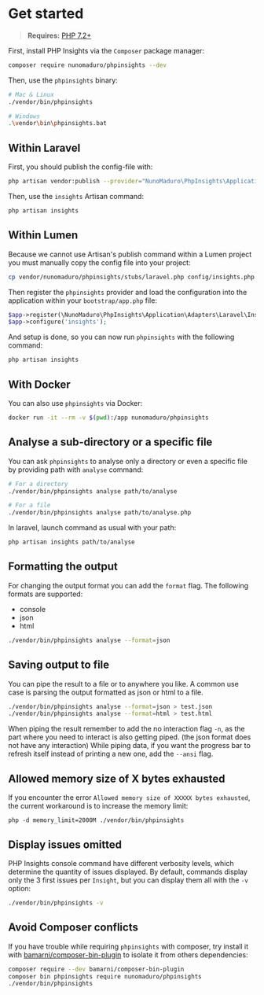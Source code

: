 # Get started

> **Requires:** [PHP 7.2+](https://php.net/releases/)

First, install PHP Insights via the `Composer` package manager:
```bash
composer require nunomaduro/phpinsights --dev
```

Then, use the `phpinsights` binary:
```bash
# Mac & Linux
./vendor/bin/phpinsights

# Windows
.\vendor\bin\phpinsights.bat
```

## Within Laravel

First, you should publish the config-file with:
```bash
php artisan vendor:publish --provider="NunoMaduro\PhpInsights\Application\Adapters\Laravel\InsightsServiceProvider"
```

Then, use the `insights` Artisan command:
```bash
php artisan insights
```

## Within Lumen

Because we cannot use Artisan's publish command within a Lumen project you must manually copy the config file into your project:

```bash
cp vendor/nunomaduro/phpinsights/stubs/laravel.php config/insights.php
```

Then register the `phpinsights` provider and load the configuration into the application within your `bootstrap/app.php` file:

```php
$app->register(\NunoMaduro\PhpInsights\Application\Adapters\Laravel\InsightsServiceProvider::class);
$app->configure('insights');
```

And setup is done, so you can now run `phpinsights` with the following command:

```bash
php artisan insights
```


## With Docker

You can also use `phpinsights` via Docker:
```bash
docker run -it --rm -v $(pwd):/app nunomaduro/phpinsights
```

## Analyse a sub-directory or a specific file

You can ask `phpinsights` to analyse only a directory or even a specific file by providing path with `analyse` command:

```bash
# For a directory
./vendor/bin/phpinsights analyse path/to/analyse

# For a file
./vendor/bin/phpinsights analyse path/to/analyse.php
```

In laravel, launch command as usual with your path:

```bash
php artisan insights path/to/analyse
```

## Formatting the output

For changing the output format you can add the `format` flag. The following formats are supported:

- console
- json
- html

```bash
./vendor/bin/phpinsights analyse --format=json
```

## Saving output to file

You can pipe the result to a file or to anywhere you like. 
A common use case is parsing the output formatted as json or html to a file.

```bash
./vendor/bin/phpinsights analyse --format=json > test.json
./vendor/bin/phpinsights analyse --format=html > test.html
```

When piping the result remember to add the no interaction flag `-n`, as the part where you need to interact is also getting piped. (the json format does not have any interaction)
While piping data, if you want the progress bar to refresh itself instead of printing a new one, add the `--ansi` flag.



## Allowed memory size of X bytes exhausted

If you encounter the error `Allowed memory size of XXXXX bytes exhausted`, the current workaround is to increase the memory limit:
```
php -d memory_limit=2000M ./vendor/bin/phpinsights
```

## Display issues omitted

PHP Insights console command have different verbosity levels, which determine the quantity of issues displayed. By default, commands display only the 3 first issues per `Insight`, but you can display them all with the `-v` option:
```bash
./vendor/bin/phpinsights -v
```

## Avoid Composer conflicts

If you have trouble while requiring `phpinsights` with composer, try install it with [bamarni/composer-bin-plugin](https://github.com/bamarni/composer-bin-plugin) to isolate it from others dependencies:

```bash
composer require --dev bamarni/composer-bin-plugin
composer bin phpinsights require nunomaduro/phpinsights
./vendor/bin/phpinsights
```
